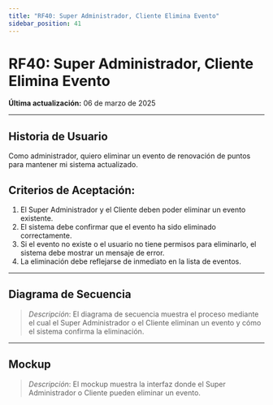 ```yaml
---
title: "RF40: Super Administrador, Cliente Elimina Evento"  
sidebar_position: 41
---
```


# RF40: Super Administrador, Cliente Elimina Evento  

**Última actualización:** 06 de marzo de 2025  

---

## Historia de Usuario  

Como administrador, quiero eliminar un evento de renovación de puntos para mantener mi sistema actualizado.


## **Criterios de Aceptación:**  

1. El Super Administrador y el Cliente deben poder eliminar un evento existente.  
2. El sistema debe confirmar que el evento ha sido eliminado correctamente.  
3. Si el evento no existe o el usuario no tiene permisos para eliminarlo, el sistema debe mostrar un mensaje de error.  
4. La eliminación debe reflejarse de inmediato en la lista de eventos.  

---

## **Diagrama de Secuencia**  

> *Descripción*: El diagrama de secuencia muestra el proceso mediante el cual el Super Administrador o el Cliente eliminan un evento y cómo el sistema confirma la eliminación.  

---

## **Mockup**  

> *Descripción*: El mockup muestra la interfaz donde el Super Administrador o Cliente pueden eliminar un evento.  
